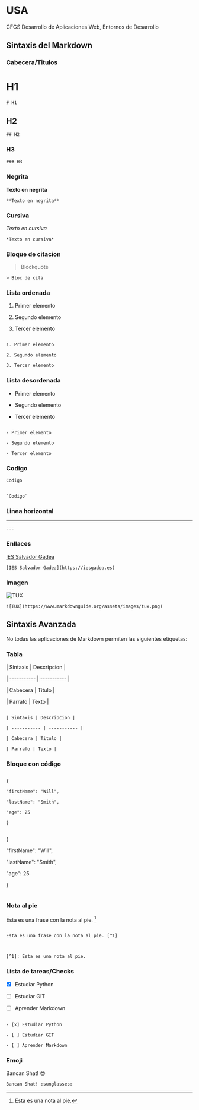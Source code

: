
  
# USA

  

CFGS Desarrollo de Aplicaciones Web, Entornos de Desarrollo

  

## Sintaxis del Markdown

  

### Cabecera/Titulos

  

# H1

  

`# H1`

  

## H2

  

`## H2`

  

### H3

  

`### H3`

  

### Negrita

  

**Texto en negrita**

  

`**Texto en negrita**`

  

### Cursiva

  

*Texto en cursiva*

  

`*Texto en cursiva*`

  

### Bloque de citacion

  

> Blockquote

  

`> Bloc de cita`

  

### Lista ordenada

  

1. Primer elemento

2. Segundo elemento

3. Tercer elemento

  

```

1. Primer elemento

2. Segundo elemento

3. Tercer elemento

```

  

### Lista desordenada

  

- Primer elemento

- Segundo elemento

- Tercer elemento

  

```

- Primer elemento

- Segundo elemento

- Tercer elemento

```

  

### Codigo

  

`Codigo`

  

```

`Codigo`

```

  
  

### Linea horizontal

  

---

  

`---`

  

### Enllaces

  

[IES Salvador Gadea](https://iesgadea.es)

  

`[IES Salvador Gadea](https://iesgadea.es)`

  

### Imagen



![TUX](https://www.markdownguide.org/assets/images/tux.png)

  

`![TUX](https://www.markdownguide.org/assets/images/tux.png)`

  

## Sintaxis Avanzada

  

No todas las aplicaciones de Markdown permiten las siguientes etiquetas:

  

### Tabla

  

| Sintaxis | Descripcion |

| ----------- | ----------- |

| Cabecera | Titulo |

| Parrafo | Texto |

  

```

| Sintaxis | Descripcion |

| ----------- | ----------- |

| Cabecera | Titulo |

| Parrafo | Texto |

```

  

### Bloque con código

  

```

{

"firstName": "Will",

"lastName": "Smith",

"age": 25

}

```

  

```

```

{

"firstName": "Will",

"lastName": "Smith",

"age": 25

}

```

```

  

### Nota al pie

  

Esta es una frase con la nota al pie. [^1]

  

[^1]: Esta es una nota al pie.

  

```

Esta es una frase con la nota al pie. [^1]

  

[^1]: Esta es una nota al pie.

```

  

### Lista de tareas/Checks

  

- [x] Estudiar Python

- [ ] Estudiar GIT

- [ ] Aprender Markdown

  

```

- [x] Estudiar Python

- [ ] Estudiar GIT

- [ ] Aprender Markdown

```

  

### Emoji

  

Bancan Shat! :sunglasses:

`Bancan Shat! :sunglasses:`